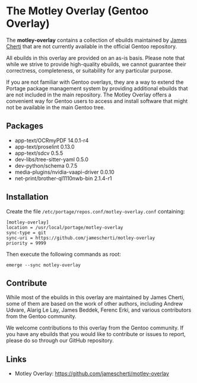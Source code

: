 # The Motley Overlay (Gentoo Overlay)

The **motley-overlay** contains a collection of ebuilds maintained by
[James Cherti](https://www.jamescherti.com) that are not currently
available in the official Gentoo repository.

All ebuilds in this overlay are provided on an as-is basis. Please note that
while we strive to provide high-quality ebuilds, we cannot guarantee their
correctness, completeness, or suitability for any particular purpose.

If you are not familiar with Gentoo overlays, they are a way to extend the
Portage package management system by providing additional ebuilds that are not
included in the main repository. The Motley Overlay offers a convenient way for
Gentoo users to access and install software that might not be available in the
main Gentoo tree.

## Packages

- app-text/OCRmyPDF 14.0.1-r4
- app-text/proselint 0.13.0
- app-text/sdcv 0.5.5
- dev-libs/tree-sitter-yaml 0.5.0
- dev-python/schema 0.7.5
- media-plugins/nvidia-vaapi-driver 0.0.10
- net-print/brother-ql1110nwb-bin 2.1.4-r1

## Installation

Create the file `/etc/portage/repos.conf/motley-overlay.conf` containing:

``` shell
[motley-overlay]
location = /usr/local/portage/motley-overlay
sync-type = git
sync-uri = https://github.com/jamescherti/motley-overlay
priority = 9999
```

Then execute the following commands as root:

``` shell
emerge --sync motley-overlay
```

## Contribute

While most of the ebuilds in this overlay are maintained by James Cherti, some
of them are based on the work of other authors, including Andrew Udvare, Alarig
Le Lay, James Beddek, Ferenc Erki, and various contributors from the Gentoo
community.

We welcome contributions to this overlay from the Gentoo community. If you have
any ebuilds that you would like to contribute or issues to report, please do so
through our GitHub repository.

## Links
- Motley Overlay: https://github.com/jamescherti/motley-overlay
